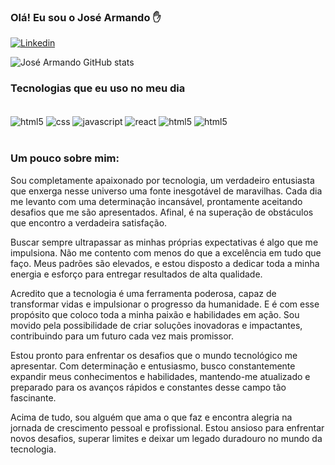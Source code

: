 ### Olá! Eu sou o José Armando ✋

[![Linkedin](https://img.shields.io/badge/LinkedIn-0077B5?style=for-the-badge&logo=linkedin&logoColor=white)](https://www.linkedin.com/in/jos%C3%A9-armando-v-ver%C3%ADssimo-089696201/)

![José Armando GitHub stats](https://github-readme-stats.vercel.app/api?username=josearmandoverissimo&show_icons=true&theme=dracula)

### Tecnologias que eu uso no meu dia

<div style= "display: inline_block" ><br/>
  <img align="center" alt="html5" src="https://img.shields.io/badge/HTML-239120?style=for-the-badge&logo=html5&logoColor=white"/>
  <img align="center" alt="css" src="https://img.shields.io/badge/CSS3-1572B6?style=for-the-badge&logo=css3&logoColor=white"/>
  <img align="center" alt="javascript" src="https://img.shields.io/badge/JavaScript-323330?style=for-the-badge&logo=javascript&logoColor=F7DF1E"/>
  <img align="center" alt="react" src="https://img.shields.io/badge/React-20232A?style=for-the-badge&logo=react&logoColor=61DAFB"/>
  <img align="center" alt="html5" src="https://img.shields.io/badge/Bootstrap-563D7C?style=for-the-badge&logo=bootstrap&logoColor=white"/>
  <img align="center" alt="html5" src="https://img.shields.io/badge/Tailwind_CSS-38B2AC?style=for-the-badge&logo=tailwind-css&logoColor=white"/>
  </div><br/>
  
### Um pouco sobre mim:

Sou completamente apaixonado por tecnologia, um verdadeiro entusiasta que enxerga nesse universo uma fonte inesgotável de maravilhas. Cada dia me levanto com uma determinação incansável, prontamente aceitando desafios que me são apresentados. Afinal, é na superação de obstáculos que encontro a verdadeira satisfação.

Buscar sempre ultrapassar as minhas próprias expectativas é algo que me impulsiona. Não me contento com menos do que a excelência em tudo que faço. Meus padrões são elevados, e estou disposto a dedicar toda a minha energia e esforço para entregar resultados de alta qualidade.

Acredito que a tecnologia é uma ferramenta poderosa, capaz de transformar vidas e impulsionar o progresso da humanidade. E é com esse propósito que coloco toda a minha paixão e habilidades em ação. Sou movido pela possibilidade de criar soluções inovadoras e impactantes, contribuindo para um futuro cada vez mais promissor.

Estou pronto para enfrentar os desafios que o mundo tecnológico me apresentar. Com determinação e entusiasmo, busco constantemente expandir meus conhecimentos e habilidades, mantendo-me atualizado e preparado para os avanços rápidos e constantes desse campo tão fascinante.

Acima de tudo, sou alguém que ama o que faz e encontra alegria na jornada de crescimento pessoal e profissional. Estou ansioso para enfrentar novos desafios, superar limites e deixar um legado duradouro no mundo da tecnologia.
